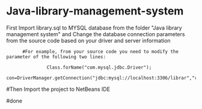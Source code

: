 # Java-library-management-system

First Import library.sql to MYSQL database from the folder "Java library management system" and 
Change the database connection parameters from the source code based on your driver and server information 
          
          #For example, from your source code you need to modify the parameter of the following two lines:
          
                   Class.forName("com.mysql.jdbc.Driver");
                   con=DriverManager.getConnection("jdbc:mysql://localhost:3306/librar","root","root");
                   
#Then Import the project to NetBeans IDE

#done
